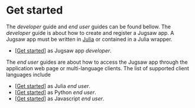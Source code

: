 # Get started

The *developer* guide and *end user* guides can be found bellow.
The *developer* guide is about how to create and register a Jugsaw app.
A Jugsaw app must be written in [Julia](https://julialang.org/) or contained in a Julia wrapper.
* [[Get started](developer.md)] as Jugsaw app *developer*.


The *end user* guides are about how to access the Jugsaw app through the application web page or multi-language clients. The list of supported client languages include
* [[Get started](client-julia.md)] as Julia *end user*.
* [[Get started](client-python.md)] as Python *end user*.
* [[Get started](client-javascript.md)] as Javascript *end user*.